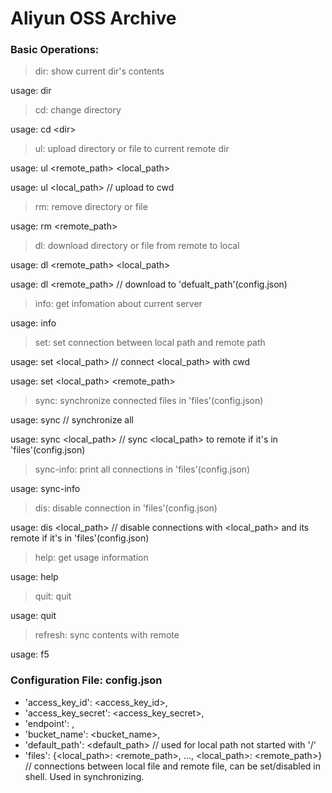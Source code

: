 # Aliyun OSS Archive
### Basic Operations:

>dir: show current dir's contents  

usage: dir

>cd: change directory

usage: cd &lt;dir>  

>ul: upload directory or file to current remote dir  

usage: ul &lt;remote_path> &lt;local_path>  

usage: ul <local_path>  // upload to cwd

>rm: remove directory or file 

usage: rm &lt;remote_path>


>dl: download directory or file from remote to local  

usage: dl &lt;remote_path> &lt;local_path>

usage: dl <remote_path>  // download to 'defualt_path'(config.json)

>info: get infomation about current server  

usage: info

> set: set connection between local path and remote path

usage: set <local_path>  // connect <local_path> with cwd

usage: set <local_path> <remote_path>

> sync: synchronize connected files in 'files'(config.json)

usage: sync  // synchronize all

usage: sync <local_path>  // sync <local_path> to remote if it's in 'files'(config.json)

> sync-info: print all connections in 'files'(config.json)

usage: sync-info

> dis: disable connection in 'files'(config.json)

usage: dis <local_path>  // disable connections with <local_path> and its remote if it's in 'files'(config.json)

> help: get usage information

usage: help

> quit: quit

usage: quit

> refresh: sync contents with remote

usage: f5

### Configuration File: config.json  

* 'access_key_id': <access_key_id>,  
* 'access_key_secret': <access_key_secret>,  
* 'endpoint': <endpoint>,  
* 'bucket_name': <bucket_name>,  
* 'default_path': <default_path>  // used for local path not started with '/'
* 'files': {<local_path>: <remote_path>, …, <local_path>: <remote_path>}  // connections between local file and remote file, can be set/disabled in shell. Used in synchronizing.
